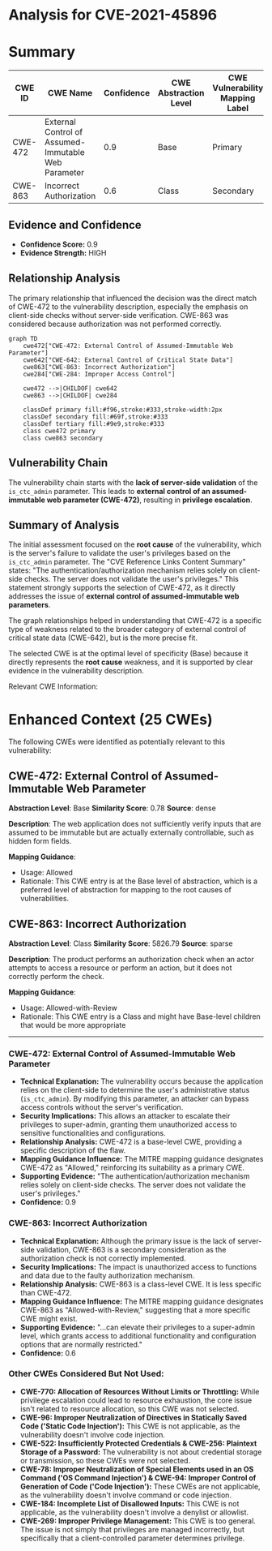 # Analysis for CVE-2021-45896

# Summary
| CWE ID | CWE Name | Confidence | CWE Abstraction Level | CWE Vulnerability Mapping Label | CWE-Vulnerability Mapping Notes |
|---|---|---|---|---|---|
| CWE-472 | External Control of Assumed-Immutable Web Parameter | 0.9 | Base | Primary | Allowed |
| CWE-863 | Incorrect Authorization | 0.6 | Class | Secondary | Allowed-with-Review |

## Evidence and Confidence

*   **Confidence Score:** 0.9
*   **Evidence Strength:** HIGH

## Relationship Analysis
The primary relationship that influenced the decision was the direct match of CWE-472 to the vulnerability description, especially the emphasis on client-side checks without server-side verification. CWE-863 was considered because authorization was not performed correctly.

```mermaid
graph TD
    cwe472["CWE-472: External Control of Assumed-Immutable Web Parameter"]
    cwe642["CWE-642: External Control of Critical State Data"]
    cwe863["CWE-863: Incorrect Authorization"]
    cwe284["CWE-284: Improper Access Control"]

    cwe472 -->|CHILDOF| cwe642
    cwe863 -->|CHILDOF| cwe284

    classDef primary fill:#f96,stroke:#333,stroke-width:2px
    classDef secondary fill:#69f,stroke:#333
    classDef tertiary fill:#9e9,stroke:#333
    class cwe472 primary
    class cwe863 secondary
```

## Vulnerability Chain
The vulnerability chain starts with the **lack of server-side validation** of the `is_ctc_admin` parameter. This leads to **external control of an assumed-immutable web parameter (CWE-472)**, resulting in **privilege escalation**.

## Summary of Analysis
The initial assessment focused on the **root cause** of the vulnerability, which is the server's failure to validate the user's privileges based on the `is_ctc_admin` parameter. The "CVE Reference Links Content Summary" states: "The authentication/authorization mechanism relies solely on client-side checks. The server does not validate the user's privileges." This statement strongly supports the selection of CWE-472, as it directly addresses the issue of **external control of assumed-immutable web parameters**.

The graph relationships helped in understanding that CWE-472 is a specific type of weakness related to the broader category of external control of critical state data (CWE-642), but is the more precise fit.

The selected CWE is at the optimal level of specificity (Base) because it directly represents the **root cause** weakness, and it is supported by clear evidence in the vulnerability description.

Relevant CWE Information:

# Enhanced Context (25 CWEs)
The following CWEs were identified as potentially relevant to this vulnerability:

## CWE-472: External Control of Assumed-Immutable Web Parameter
**Abstraction Level**: Base
**Similarity Score**: 0.78
**Source**: dense

**Description**:
The web application does not sufficiently verify inputs that are assumed to be immutable but are actually externally controllable, such as hidden form fields.

**Mapping Guidance**:
- Usage: Allowed
- Rationale: This CWE entry is at the Base level of abstraction, which is a preferred level of abstraction for mapping to the root causes of vulnerabilities.

## CWE-863: Incorrect Authorization
**Abstraction Level**: Class
**Similarity Score**: 5826.79
**Source**: sparse

**Description**:
The product performs an authorization check when an actor attempts to access a resource or perform an action, but it does not correctly perform the check.

**Mapping Guidance**:
- Usage: Allowed-with-Review
- Rationale: This CWE entry is a Class and might have Base-level children that would be more appropriate

---

### CWE-472: External Control of Assumed-Immutable Web Parameter
*   **Technical Explanation:** The vulnerability occurs because the application relies on the client-side to determine the user's administrative status (`is_ctc_admin`). By modifying this parameter, an attacker can bypass access controls without the server's verification.
*   **Security Implications:** This allows an attacker to escalate their privileges to super-admin, granting them unauthorized access to sensitive functionalities and configurations.
*   **Relationship Analysis:** CWE-472 is a base-level CWE, providing a specific description of the flaw.
*   **Mapping Guidance Influence:** The MITRE mapping guidance designates CWE-472 as "Allowed," reinforcing its suitability as a primary CWE.
*   **Supporting Evidence:** "The authentication/authorization mechanism relies solely on client-side checks. The server does not validate the user's privileges."
*   **Confidence:** 0.9

### CWE-863: Incorrect Authorization
*   **Technical Explanation:** Although the primary issue is the lack of server-side validation, CWE-863 is a secondary consideration as the authorization check is not correctly implemented.
*   **Security Implications:** The impact is unauthorized access to functions and data due to the faulty authorization mechanism.
*   **Relationship Analysis:** CWE-863 is a class-level CWE. It is less specific than CWE-472.
*   **Mapping Guidance Influence:** The MITRE mapping guidance designates CWE-863 as "Allowed-with-Review," suggesting that a more specific CWE might exist.
*   **Supporting Evidence:** "...can elevate their privileges to a super-admin level, which grants access to additional functionality and configuration options that are normally restricted."
*   **Confidence:** 0.6

### Other CWEs Considered But Not Used:
*   **CWE-770: Allocation of Resources Without Limits or Throttling:** While privilege escalation could lead to resource exhaustion, the core issue isn't related to resource allocation, so this CWE was not selected.
*   **CWE-96: Improper Neutralization of Directives in Statically Saved Code ('Static Code Injection'):** This CWE is not applicable, as the vulnerability doesn't involve code injection.
*   **CWE-522: Insufficiently Protected Credentials & CWE-256: Plaintext Storage of a Password:** The vulnerability is not about credential storage or transmission, so these CWEs were not selected.
*   **CWE-78: Improper Neutralization of Special Elements used in an OS Command ('OS Command Injection') & CWE-94: Improper Control of Generation of Code ('Code Injection'):** These CWEs are not applicable, as the vulnerability doesn't involve command or code injection.
*   **CWE-184: Incomplete List of Disallowed Inputs:** This CWE is not applicable, as the vulnerability doesn't involve a denylist or allowlist.
*   **CWE-269: Improper Privilege Management:** This CWE is too general. The issue is not simply that privileges are managed incorrectly, but specifically that a client-controlled parameter determines privilege.